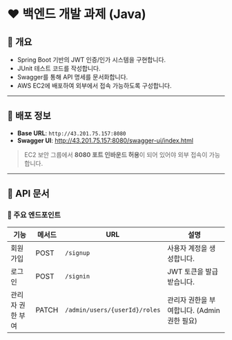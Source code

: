 # ❤️ 백엔드 개발 과제 (Java)

## 🧡 개요

- Spring Boot 기반의 JWT 인증/인가 시스템을 구현합니다.
- JUnit 테스트 코드를 작성합니다.
- Swagger를 통해 API 명세를 문서화합니다.
- AWS EC2에 배포하여 외부에서 접속 가능하도록 구성합니다.

---

## 🧡 배포 정보

- **Base URL**: `http://43.201.75.157:8080`
- **Swagger UI**: http://43.201.75.157:8080/swagger-ui/index.html

> EC2 보안 그룹에서 **8080 포트 인바운드 허용**이 되어 있어야 외부 접속이 가능합니다.

---

## 🧡 API 문서

### 💛 주요 엔드포인트

| 기능              | 메서드 | URL                                      | 설명                                           |
|-------------------|--------|-------------------------------------------|------------------------------------------------|
| 회원가입          | POST   | `/signup`                                 | 사용자 계정을 생성합니다.                      |
| 로그인            | POST   | `/signin`                                  | JWT 토큰을 발급받습니다.                       |
| 관리자 권한 부여 | PATCH  | `/admin/users/{userId}/roles`             | 관리자 권한을 부여합니다. (Admin 권한 필요)    |

